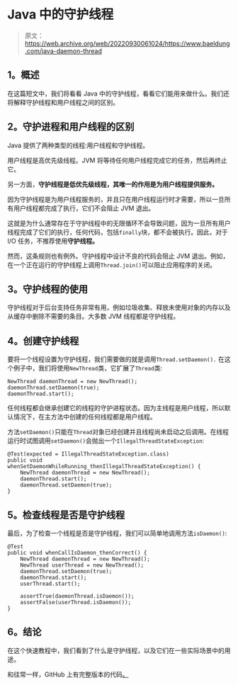 # Java 中的守护线程

> 原文：<https://web.archive.org/web/20220930061024/https://www.baeldung.com/java-daemon-thread>

## **1。概述**

在这篇短文中，我们将看看 Java 中的守护线程，看看它们能用来做什么。我们还将解释守护线程和用户线程之间的区别。

## **2。守护进程和用户线程的区别**

Java 提供了两种类型的线程:用户线程和守护线程。

用户线程是高优先级线程。JVM 将等待任何用户线程完成它的任务，然后再终止它。

另一方面，**守护线程是低优先级线程，其唯一的作用是为用户线程提供服务。**

因为守护线程是为用户线程服务的，并且只在用户线程运行时才需要，所以一旦所有用户线程都完成了执行，它们不会阻止 JVM 退出。

这就是为什么通常存在于守护线程中的无限循环不会导致问题，因为一旦所有用户线程完成了它们的执行，任何代码，包括`finally`块，都不会被执行。因此，对于 I/O 任务，不推荐使用**守护线程。**

然而，这条规则也有例外。守护线程中设计不良的代码会阻止 JVM 退出。例如，在一个正在运行的守护线程上调用`Thread.join()`可以阻止应用程序的关闭。

## **3。守护线程的使用**

守护线程对于后台支持任务非常有用，例如垃圾收集、释放未使用对象的内存以及从缓存中删除不需要的条目。大多数 JVM 线程都是守护线程。

## **4。创建守护线程**

要将一个线程设置为守护线程，我们需要做的就是调用`Thread.setDaemon().` 在这个例子中，我们将使用`NewThread`类，它扩展了`Thread`类:

```
NewThread daemonThread = new NewThread();
daemonThread.setDaemon(true);
daemonThread.start();
```

任何线程都会继承创建它的线程的守护进程状态。因为主线程是用户线程，所以默认情况下，在主方法中创建的任何线程都是用户线程。

方法`setDaemon()`只能在`Thread`对象已经创建并且线程尚未启动之后调用。在线程运行时试图调用`setDaemon()`会抛出一个`IllegalThreadStateException`:

```
@Test(expected = IllegalThreadStateException.class)
public void whenSetDaemonWhileRunning_thenIllegalThreadStateException() {
    NewThread daemonThread = new NewThread();
    daemonThread.start();
    daemonThread.setDaemon(true);
}
```

## **5。检查线程是否是守护线程**

最后，为了检查一个线程是否是守护线程，我们可以简单地调用方法`isDaemon()`:

```
@Test
public void whenCallIsDaemon_thenCorrect() {
    NewThread daemonThread = new NewThread();
    NewThread userThread = new NewThread();
    daemonThread.setDaemon(true);
    daemonThread.start();
    userThread.start();

    assertTrue(daemonThread.isDaemon());
    assertFalse(userThread.isDaemon());
}
```

## **6。结论**

在这个快速教程中，我们看到了什么是守护线程，以及它们在一些实际场景中的用途。

和往常一样，GitHub 上有完整版本的代码[。](https://web.archive.org/web/20220525121750/https://github.com/eugenp/tutorials/tree/master/core-java-modules/core-java-concurrency-advanced-2)